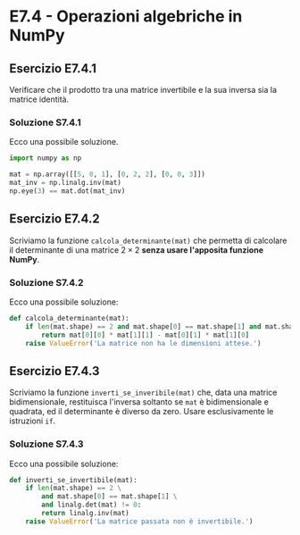 # E7.4 - Operazioni algebriche in NumPy

## Esercizio E7.4.1

Verificare che il prodotto tra una matrice invertibile e la sua inversa sia la matrice identità.

### Soluzione S7.4.1

Ecco una possibile soluzione.

```py
import numpy as np

mat = np.array([[5, 0, 1], [0, 2, 2], [0, 0, 3]])
mat_inv = np.linalg.inv(mat)
np.eye(3) == mat.dot(mat_inv)
```

## Esercizio E7.4.2

Scriviamo la funzione `calcola_determinante(mat)` che permetta di calcolare il determinante di una matrice $2 \times 2$ **senza usare l'apposita funzione NumPy**.

### Soluzione S7.4.2

Ecco una possibile soluzione:

```py
def calcola_determinante(mat):
    if len(mat.shape) == 2 and mat.shape[0] == mat.shape[1] and mat.shape[0] == 2:
        return mat[0][0] * mat[1][1] - mat[0][1] * mat[1][0]
    raise ValueError('La matrice non ha le dimensioni attese.')
```

## Esercizio E7.4.3

Scriviamo la funzione `inverti_se_inveribile(mat)` che, data una matrice bidimensionale, restituisca l'inversa soltanto se `mat` è bidimensionale e quadrata, ed il determinante è diverso da zero. Usare esclusivamente le istruzioni `if`.

### Soluzione S7.4.3

Ecco una possibile soluzione:

```py
def inverti_se_invertibile(mat):
    if len(mat.shape) == 2 \
        and mat.shape[0] == mat.shape[1] \
        and linalg.det(mat) != 0:
        return linalg.inv(mat)
    raise ValueError('La matrice passata non è invertibile.')
```
